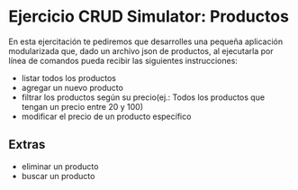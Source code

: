 # Ejercicio CRUD Simulator: Productos
En esta ejercitación te pediremos que desarrolles una pequeña aplicación modularizada que, dado un archivo json de productos, al ejecutarla por línea de comandos pueda recibir las siguientes instrucciones:
- listar todos los productos
- agregar un nuevo producto
- filtrar los productos según su precio(ej.: Todos los productos que tengan un precio entre 20 y 100)
- modificar el precio de un producto específico
## Extras
- eliminar un producto
- buscar un producto 
